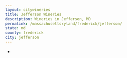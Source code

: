 ```yaml
---
layout: citywineries
title: Jefferson Wineries
description: Wineries in Jefferson, MD
permalink: /massachusettsryland/frederick/jefferson/
state: md
county: frederick
city: jefferson
---
```

-
